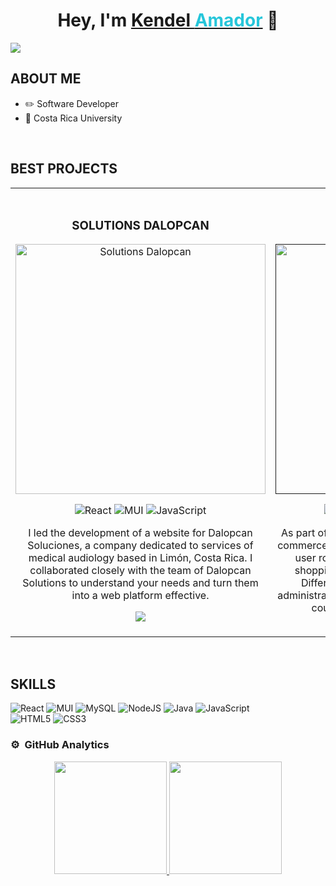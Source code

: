<div align="center">
  <h1 align="center">Hey, I'm <a href="https://kendel.netlify.app/">Kendel <span style="color: #26C6DA;">Amador</span></a> 👋</h1>
</div>
<img src="https://imgur.com/MArchLO.png">
<br>

## ABOUT ME

- ✏️ Software Developer
- 📗 Costa Rica University
<br>

## BEST PROJECTS
<table>
<tr>
<td width="50%">
<h3 align="center">SOLUTIONS DALOPCAN</h3>
<div align="center">
<a href="https://dalopcan.netlify.app/" target="_blank"><img src="https://imgur.com/NascLPr.jpeg" width="400" alt="Solutions Dalopcan"></a>

![React](https://img.shields.io/badge/react-%2320232a.svg?style=for-the-badge&logo=react&logoColor=%2361DAFB)
![MUI](https://img.shields.io/badge/MUI-%230081CB.svg?style=for-the-badge&logo=mui&logoColor=white)
![JavaScript](https://img.shields.io/badge/javascript-%23323330.svg?style=for-the-badge&logo=javascript&logoColor=%23F7DF1E)

<p>I led the development of a website for Dalopcan Soluciones, a company dedicated to services of medical audiology based in Limón, Costa Rica. I collaborated closely with the team of Dalopcan Solutions to understand your needs and turn them into a web platform effective.</p>
<a href="https://github.com/ArisGuimera/Android-Expert" target="_blank">
<img src="https://img.shields.io/badge/CODE-ff9?style=for-the-badge&logo=github&logoColor=black">
</a>
</div>

                                                                                      
</td>

<td width="50%">
               <br>
<h3 align="center">HOTWEELS</h3>
<div align="center">                                       
<a href="" target="_blank"><img src="https://imgur.com/sAPkXAM.jpeg" width="400" alt="Hoteweels"></a>

![Angular](https://img.shields.io/badge/angular-%23DD0031.svg?style=for-the-badge&logo=angular&logoColor=white)
![MySQL](https://img.shields.io/badge/mysql-4479A1.svg?style=for-the-badge&logo=mysql&logoColor=white)
![Bootstrap](https://img.shields.io/badge/bootstrap-%238511FA.svg?style=for-the-badge&logo=bootstrap&logoColor=white)

</p>As part of a UCR course project, I developed an e-commerce platform with inventory management and user role-based access control. It featured a shopping cart, and robust inventory tracking. Different user roles had distinct privileges: administrators managed inventory and regular users could browse and purchase products.</p>
<a href="https://github.com/ArisGuimera/Android-Expert" target="_blank">
<img src="https://img.shields.io/badge/CODE-ff9?style=for-the-badge&logo=github&logoColor=black">
</a>
</div>                                                             
</table>  
</div>
<br>

## SKILLS

![React](https://img.shields.io/badge/react-%2320232a.svg?style=for-the-badge&logo=react&logoColor=%2361DAFB)
![MUI](https://img.shields.io/badge/MUI-%230081CB.svg?style=for-the-badge&logo=mui&logoColor=white)
![MySQL](https://img.shields.io/badge/mysql-4479A1.svg?style=for-the-badge&logo=mysql&logoColor=white)
![NodeJS](https://img.shields.io/badge/node.js-6DA55F?style=for-the-badge&logo=node.js&logoColor=white)
![Java](https://img.shields.io/badge/java-%23ED8B00.svg?style=for-the-badge&logo=openjdk&logoColor=white)
![JavaScript](https://img.shields.io/badge/javascript-%23323330.svg?style=for-the-badge&logo=javascript&logoColor=%23F7DF1E)\
![HTML5](https://img.shields.io/badge/html5-%23E34F26.svg?style=for-the-badge&logo=html5&logoColor=white)
![CSS3](https://img.shields.io/badge/css3-%231572B6.svg?style=for-the-badge&logo=css3&logoColor=white)
<br>

### ⚙️ &nbsp;GitHub Analytics

<p align="center">
<a href="https://github.com/kendel-amador">
  <img height="180em" src="https://github-readme-stats-eight-theta.vercel.app/api?username=kendel-amador&show_icons=true&theme=algolia&include_all_commits=true&count_private=true"/>
  <img height="180em" src="https://github-readme-stats-eight-theta.vercel.app/api/top-langs/?username=kendel-amador&layout=compact&langs_count=8&theme=algolia"/>
</a>
</p>


